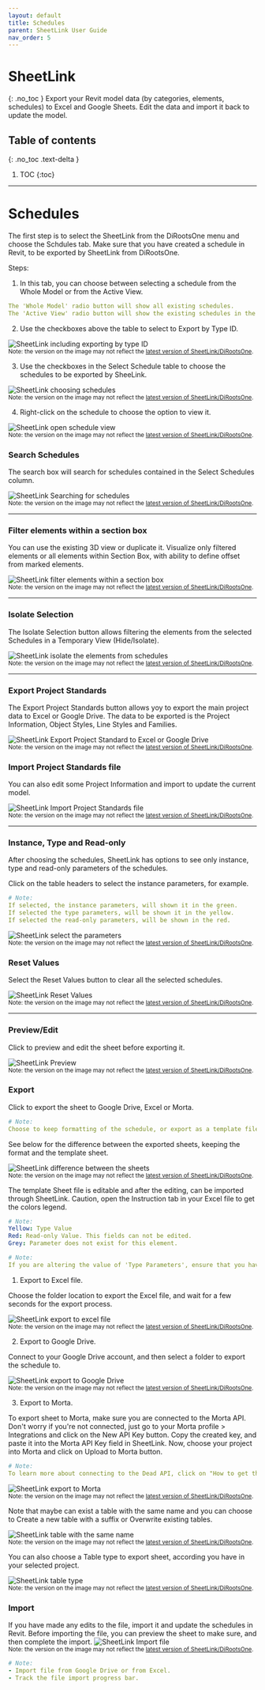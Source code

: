 ```yaml
---
layout: default
title: Schedules
parent: SheetLink User Guide
nav_order: 5
---
```


# SheetLink
{: .no_toc }
Export your Revit model data (by categories, elements, schedules) to Excel and Google Sheets. Edit the data and import it back to update the model.
## Table of contents
{: .no_toc .text-delta }

1. TOC
{:toc}

---

# Schedules

The first step is to select the SheetLink from the DiRootsOne menu and choose the Schdules tab.
Make sure that you have created a schedule in Revit, to be exported by SheetLink from DiRootsOne. 

Steps:

1. In this tab, you can choose between selecting a schedule from the Whole Model or from the Active View.

```yaml
The 'Whole Model' radio button will show all existing schedules.
The 'Active View' radio button will show the existing schedules in the current view.
```

2. Use the checkboxes above the table to select to Export by Type ID.

![SheetLink including exporting by type ID](../../../assets\images\SheetLink\SH-Sc-TypeID.png)  
<sub>Note: the version on the image may not reflect the [latest version of SheetLink/DiRootsOne](https://diroots.com/revit-plugins/dirootsone/).</sub>


3. Use the checkboxes in the Select Schedule table to choose the schedules to be exported by SheeLink.

![SheetLink choosing schedules](../../../assets\images\SheetLink\SH-Sc-SelectSchedule.gif)  
<sub>Note: the version on the image may not reflect the [latest version of SheetLink/DiRootsOne](https://diroots.com/revit-plugins/dirootsone/).</sub>

4. Right-click on the schedule to choose the option to view it.

![SheetLink open schedule view](../../../assets\images\SheetLink\SH-Sc-OpenSchedule.png)  
<sub>Note: the version on the image may not reflect the [latest version of SheetLink/DiRootsOne](https://diroots.com/revit-plugins/dirootsone/).</sub>


### Search Schedules

The search box will search for schedules contained in the Select Schedules column.

![SheetLink Searching for schedules](../../../assets\images\SheetLink\SH-Sc-SearchSchedule.gif)  
<sub>Note: the version on the image may not reflect the [latest version of SheetLink/DiRootsOne](https://diroots.com/revit-plugins/dirootsone/).</sub>

---

### Filter elements within a section box

You can use the existing 3D view or duplicate it. Visualize only filtered elements or all elements within Section Box, with ability to define offset from marked elements.

![SheetLink filter elements within a section box](../../../assets\images\SheetLink\SH-Sc-bx.gif)  
<sub>Note: the version on the image may not reflect the [latest version of SheetLink/DiRootsOne](https://diroots.com/revit-plugins/dirootsone/).</sub>

---

### Isolate Selection

The Isolate Selection button allows filtering the elements from the selected Schedules in a Temporary View (Hide/Isolate).

![SheetLink isolate the elements from schedules](../../../assets\images\SheetLink\SH-Sc-Isolate.gif)  
<sub>Note: the version on the image may not reflect the [latest version of SheetLink/DiRootsOne](https://diroots.com/revit-plugins/dirootsone/).</sub>

---

### Export Project Standards

The Export Project Standards button allows yoy to export the main project data to Excel or Google Drive. The data to be exported is the Project Information, Object Styles, Line Styles and Families.

![SheetLink Export Project Standard to Excel or Google Drive](../../../assets\images\SheetLink\SH-Sc-ExportProject.gif)  
<sub>Note: the version on the image may not reflect the [latest version of SheetLink/DiRootsOne](https://diroots.com/revit-plugins/dirootsone/).</sub>

### Import Project Standards file

You can also edit some Project Information and import to update the current model.

![SheetLink Import Project Standards file](../../../assets\images\SheetLink\SH-Sc-ImportProject.gif)  
<sub>Note: the version on the image may not reflect the [latest version of SheetLink/DiRootsOne](https://diroots.com/revit-plugins/dirootsone/).</sub>

---

### Instance, Type and Read-only

After choosing the schedules, SheetLink has options to see only instance, type and read-only parameters of the schedules.

Click on the table headers to select the instance parameters, for example.

```yaml
# Note:  
If selected, the instance parameters, will shown it in the green.
If selected the type parameters, will be shown it in the yellow.
If selected the read-only parameters, will be shown in the red.
```
  
![SheetLink select the parameters](../../../assets\images\SheetLink\SH-Sc-Instance.gif)  
<sub>Note: the version on the image may not reflect the [latest version of SheetLink/DiRootsOne](https://diroots.com/revit-plugins/dirootsone/).</sub>

### Reset Values

Select the Reset Values button to clear all the selected schedules.

![SheetLink Reset Values](../../../assets\images\SheetLink\SH-Sc-ResetValues.png)  
<sub>Note: the version on the image may not reflect the [latest version of SheetLink/DiRootsOne](https://diroots.com/revit-plugins/dirootsone/).</sub>

---

### Preview/Edit

Click to preview and edit the sheet before exporting it.

![SheetLink Preview](../../../assets\images\SheetLink\SH-Sc-Preview.gif)  
<sub>Note: the version on the image may not reflect the [latest version of SheetLink/DiRootsOne](https://diroots.com/revit-plugins/dirootsone/).</sub>

### Export

Click to export the sheet to Google Drive, Excel or Morta.

```yaml
# Note:  
Choose to keep formatting of the schedule, or export as a template file. If you choose to keep format, you will not be able to import data back to Revit.
```

See below for the difference between the exported sheets, keeping the format and the template sheet.

![SheetLink difference between the sheets](../../../assets\images\SheetLink\SH-Sc-Sheets.gif)  
<sub>Note: the version on the image may not reflect the [latest version of SheetLink/DiRootsOne](https://diroots.com/revit-plugins/dirootsone/).</sub>

The template Sheet file is editable and after the editing, can be imported through SheetLink.
Caution, open the Instruction tab in your Excel file to get the colors legend.  

```yaml
# Note:  
Yellow: Type Value
Red: Read-only Value. This fields can not be edited.
Grey: Parameter does not exist for this element.
```

```yaml
# Note:  
If you are altering the value of 'Type Parameters', ensure that you have the same value for all elements with the same 'Type ID'
```

1. Export to Excel file.

Choose the folder location to export the Excel file, and wait for a few seconds for the export process.

![SheetLink export to excel file](../../../assets\images\SheetLink\SH-Sc-excel.gif)  
<sub>Note: the version on the image may not reflect the [latest version of SheetLink/DiRootsOne](https://diroots.com/revit-plugins/dirootsone/).</sub>

2. Export to Google Drive.

Connect to your Google Drive account, and then select a folder to export the schedule to.

![SheetLink export to Google Drive](../../../assets\images\SheetLink\SH-Sc-googledrive.gif)  
<sub>Note: the version on the image may not reflect the [latest version of SheetLink/DiRootsOne](https://diroots.com/revit-plugins/dirootsone/).</sub>

3. Export to Morta.

To export sheet to Morta, make sure you are connected to the Morta API. Don't worry if you're not connected, just go to your Morta profile > Integrations and click on the New API Key button. Copy the created key, and paste it into the Morta API Key field in SheetLink.
Now, choose your project into Morta and click on Upload to Morta button.

```yaml
# Note:  
To learn more about connecting to the Dead API, click on "How to get the API Key" link.
```

![SheetLink export to Morta](../../../assets\images\SheetLink\SH-Sc-Morta.gif)  
<sub>Note: the version on the image may not reflect the [latest version of SheetLink/DiRootsOne](https://diroots.com/revit-plugins/dirootsone/).</sub>

Note that maybe can exist a table with the same name and you can choose to Create a new table with a suffix or Overwrite existing tables.

![SheetLink table with the same name](../../../assets\images\SheetLink\SH-Sc-googledrive.gif)  
<sub>Note: the version on the image may not reflect the [latest version of SheetLink/DiRootsOne](https://diroots.com/revit-plugins/dirootsone/).</sub>

You can also choose a Table type to export sheet, according you have in your selected project.

![SheetLink table type](../../../assets\images\SheetLink\SL-Sc-tabletype.png)  
<sub>Note: the version on the image may not reflect the [latest version of SheetLink/DiRootsOne](https://diroots.com/revit-plugins/dirootsone/).</sub>

### Import

If you have made any edits to the file, import it and update the schedules in Revit. Before importing the file, you can preview the sheet to make sure, and then complete the import.
![SheetLink Import file](../../../assets\images\SheetLink\SH-Sc-Import.png)  
<sub>Note: the version on the image may not reflect the [latest version of SheetLink/DiRootsOne](https://diroots.com/revit-plugins/dirootsone/).</sub>

```yaml
# Note:  
- Import file from Google Drive or from Excel.
- Track the file import progress bar.
```
